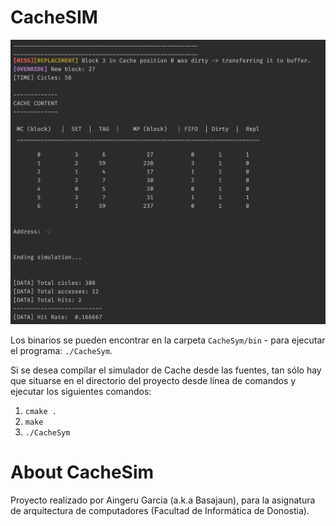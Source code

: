 # CacheSIM

<img alt="CacheSim" src="images/example.png" /></a>

Los binarios se pueden encontrar en la carpeta `CacheSym/bin` - para ejecutar el programa: `./CacheSym`.


Si se desea compilar el simulador de Cache desde las fuentes, tan sólo hay que situarse en el directorio del proyecto desde línea de comandos y ejecutar los siguientes comandos:

1) ``cmake .``
2) ``make``
3) ``./CacheSym``


# About CacheSim

Proyecto realizado por Aingeru Garcia (a.k.a Basajaun), para la asignatura  de arquitectura de computadores (Facultad de Informática de Donostia).

